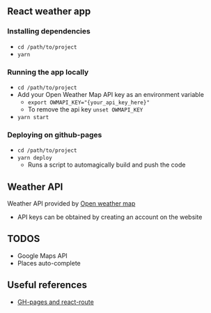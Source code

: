 ## React weather app

### Installing dependencies
* `cd /path/to/project`
* `yarn`

### Running the app locally
* `cd /path/to/project`
* Add your Open Weather Map API key as an environment variable
  * `export OWMAPI_KEY="{your_api_key_here}"`
  * To remove the api key `unset OWMAPI_KEY`
* `yarn start`


### Deploying on github-pages
* `cd /path/to/project`
* `yarn deploy`
  * Runs a script to automagically build and push the code


## Weather API

Weather API provided by [Open weather map](https://openweathermap.org/)

* API keys can be obtained by creating an account on the website


## TODOS

* Google Maps API
* Places auto-complete


## Useful references
* [GH-pages and react-route](https://github.com/gitname/react-gh-pages/issues/3)